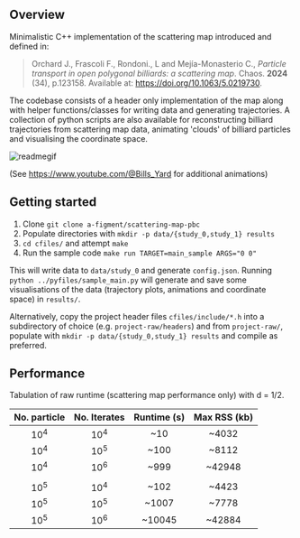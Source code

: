 
## Overview

Minimalistic C++ implementation of the scattering map introduced and defined in:

>Orchard J., Frascoli F., Rondoni., L and Mejía-Monasterio C., _Particle transport in open polygonal billiards: a scattering map_. Chaos. **2024** (34), p.123158. Available at: https://doi.org/10.1063/5.0219730.

The codebase consists of a header only implementation of the map along with helper functions/classes for writing data and generating trajectories. A collection of python scripts are also available for reconstructing billiard trajectories from scattering map data, animating 'clouds' of billiard particles and visualising the coordinate space.

![readmegif](https://github.com/user-attachments/assets/b5690e89-65c6-480e-81ee-909e62f9a3f6)

(See https://www.youtube.com/@Bills_Yard for additional animations)
## Getting started

1. Clone `git clone a-figment/scattering-map-pbc` 
2. Populate directories with `mkdir -p data/{study_0,study_1} results`
3. `cd cfiles/` and attempt `make`  
4. Run the sample code `make run TARGET=main_sample ARGS="0 0"`

This will write data to `data/study_0` and generate `config.json`. Running `python ../pyfiles/sample_main.py` will generate and save some visualisations of the data (trajectory plots, animations and coordinate space) in `results/`. 


Alternatively, copy the project header files `cfiles/include/*.h` into a subdirectory of choice (e.g. `project-raw/headers`) and from `project-raw/`, populate with `mkdir -p data/{study_0,study_1} results` and compile as preferred. 

## Performance
Tabulation of raw runtime (scattering map performance only) with d = 1/2. 

| No. particle | No. Iterates | Runtime (s) | Max RSS (kb)|
|:------------:|:------------:|:-----------:|:-----------:| 
|     $10^4$   |    $10^4$    |    ~10      |     ~4032   |   
|     $10^4$   |    $10^5$    |    ~100     |     ~8112   |
|     $10^4$   |    $10^6$    |    ~999     |     ~42948  |
|              |              |             |             |
|     $10^5$   |    $10^4$    |    ~102     |     ~4423   |
|     $10^5$   |    $10^5$    |    ~1007    |     ~7778   |
|     $10^5$   |    $10^6$    |    ~10045   |     ~42884  |



